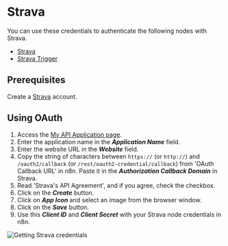# Strava

You can use these credentials to authenticate the following nodes with Strava.
- [Strava](/integrations/nodes/n8n-nodes-base.strava/)
- [Strava Trigger](/integrations/trigger-nodes/n8n-nodes-base.stravaTrigger/)

## Prerequisites

Create a [Strava](https://Strava.com) account.

## Using OAuth

1. Access the [My API Application page](https://www.strava.com/settings/api).
2. Enter the application name in the ***Application Name*** field.
3. Enter the website URL in the ***Website*** field.
4. Copy the string of characters between `https://` (or `http://`) and `/oauth2/callback` (or `/rest/oauth2-credential/callback`) from 'OAuth Callback URL' in n8n. Paste it in the ***Authorization Callback Domain*** in Strava.
5. Read 'Strava's API Agreement', and if you agree, check the checkbox.
6. Click on the ***Create*** button.
7. Click on ***App Icon*** and select an image from the browser window.
8. Click on the ***Save*** button.
9. Use this ***Client ID*** and ***Client Secret*** with your Strava node credentials in n8n.

![Getting Strava credentials](/_images/integrations/credentials/strava/using-oauth.gif)
